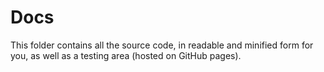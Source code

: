 # Docs

This folder contains all the source code, in readable and minified form for you, as well as a testing area (hosted on GitHub pages).
